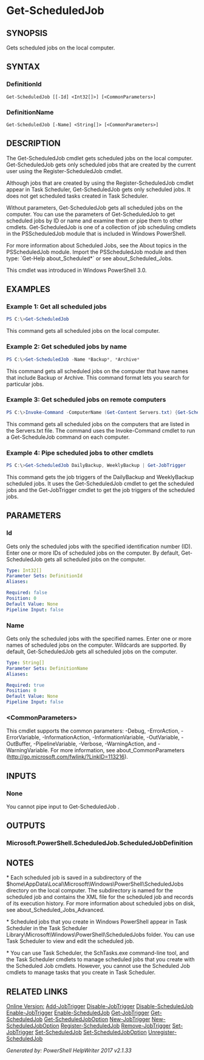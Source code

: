 ﻿# Get-ScheduledJob

## SYNOPSIS
Gets scheduled jobs on the local computer.

## SYNTAX

### DefinitionId
```
Get-ScheduledJob [[-Id] <Int32[]>] [<CommonParameters>]
```

### DefinitionName
```
Get-ScheduledJob [-Name] <String[]> [<CommonParameters>]
```

## DESCRIPTION
The Get-ScheduledJob cmdlet gets scheduled jobs on the local computer. Get-ScheduledJob gets only scheduled jobs that are created by the current user using the Register-ScheduledJob cmdlet.

Although jobs that are created by using the Register-ScheduledJob cmdlet appear in Task Scheduler, Get-ScheduledJob gets only scheduled jobs. It does not get scheduled tasks created in Task Scheduler.

Without parameters, Get-ScheduledJob gets all scheduled jobs on the computer. You can use the parameters of Get-ScheduledJob to get scheduled jobs by ID or name and examine them or pipe them to other cmdlets. Get-ScheduledJob is one of a collection of job scheduling cmdlets in the PSScheduledJob module that is included in Windows PowerShell.

For more information about Scheduled Jobs, see the About topics in the PSScheduledJob module. Import the PSScheduledJob module and then type: \`Get-Help about_Scheduled\*\` or see about_Scheduled_Jobs.

This cmdlet was introduced in Windows PowerShell 3.0.

## EXAMPLES

### Example 1: Get all scheduled jobs

```powershell
PS C:\>Get-ScheduledJob
```

This command gets all scheduled jobs on the local computer.

### Example 2: Get scheduled jobs by name

```powershell
PS C:\>Get-ScheduledJob -Name *Backup*, *Archive*
```

This command gets all scheduled jobs on the computer that have names that include Backup or Archive. This command format lets you search for particular jobs.

### Example 3: Get scheduled jobs on remote computers

```powershell
PS C:\>Invoke-Command -ComputerName (Get-Content Servers.txt) {Get-ScheduledJob}
```

This command gets all scheduled jobs on the computers that are listed in the Servers.txt file. The command uses the Invoke-Command cmdlet to run a Get-ScheduleJob command on each computer.

### Example 4: Pipe scheduled jobs to other cmdlets

```powershell
PS C:\>Get-ScheduledJob DailyBackup, WeeklyBackup | Get-JobTrigger
```

This command gets the job triggers of the DailyBackup and WeeklyBackup scheduled jobs. It uses the Get-ScheduledJob cmdlet to get the scheduled jobs and the Get-JobTrigger cmdlet to get the job triggers of the scheduled jobs.

## PARAMETERS

### Id
Gets only the scheduled jobs with the specified identification number (ID). Enter one or more IDs of scheduled jobs on the computer. By default, Get-ScheduledJob gets all scheduled jobs on the computer.

```yaml
Type: Int32[]
Parameter Sets: DefinitionId
Aliases: 

Required: false
Position: 0
Default Value: None
Pipeline Input: false
```

### Name
Gets only the scheduled jobs with the specified names. Enter one or more names of scheduled jobs on the computer. Wildcards are supported. By default, Get-ScheduledJob gets all scheduled jobs on the computer.

```yaml
Type: String[]
Parameter Sets: DefinitionName
Aliases: 

Required: true
Position: 0
Default Value: None
Pipeline Input: false
```

### \<CommonParameters\>
This cmdlet supports the common parameters: -Debug, -ErrorAction, -ErrorVariable, -InformationAction, -InformationVariable, -OutVariable, -OutBuffer, -PipelineVariable, -Verbose, -WarningAction, and -WarningVariable. For more information, see about_CommonParameters (http://go.microsoft.com/fwlink/?LinkID=113216).

## INPUTS

### None
You cannot pipe input to Get-ScheduledJob .

## OUTPUTS

### Microsoft.PowerShell.ScheduledJob.ScheduledJobDefinition


## NOTES

\* Each scheduled job is saved in a subdirectory of the $home\\AppData\\Local\\Microsoft\\Windows\\PowerShell\\ScheduledJobs directory on the local computer. The subdirectory is named for the scheduled job and contains the XML file for the scheduled job and records of its execution history. For more information about scheduled jobs on disk, see about_Scheduled_Jobs_Advanced.

\* Scheduled jobs that you create in Windows PowerShell appear in Task Scheduler in the Task Scheduler Library\\Microsoft\\Windows\\PowerShell\\ScheduledJobs folder. You can use Task Scheduler to view and edit the scheduled job.

\* You can use Task Scheduler, the SchTasks.exe command-line tool, and the Task Scheduler cmdlets to manage scheduled jobs that you create with the Scheduled Job cmdlets. However, you cannot use the Scheduled Job cmdlets to manage tasks that you create in Task Scheduler.

## RELATED LINKS

[Online Version:](http://go.microsoft.com/fwlink/?LinkId=821686)
[Add-JobTrigger]()
[Disable-JobTrigger]()
[Disable-ScheduledJob]()
[Enable-JobTrigger]()
[Enable-ScheduledJob]()
[Get-JobTrigger]()
[Get-ScheduledJob]()
[Get-ScheduledJobOption]()
[New-JobTrigger]()
[New-ScheduledJobOption]()
[Register-ScheduledJob]()
[Remove-JobTrigger]()
[Set-JobTrigger]()
[Set-ScheduledJob]()
[Set-ScheduledJobOption]()
[Unregister-ScheduledJob]()

*Generated by: PowerShell HelpWriter 2017 v2.1.33*
